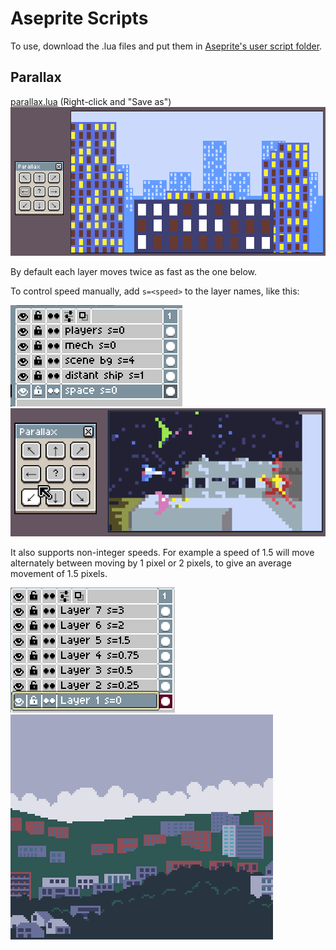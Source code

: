 # Aseprite Scripts

To use, download the .lua files and put them in [Aseprite's user script folder](https://community.aseprite.org/t/locate-user-scripts-folder/2170).

## Parallax

[parallax.lua](https://raw.githubusercontent.com/TekF/Aseprite-Scripts/master/parallax.lua) (Right-click and "Save as")
![demo](https://github.com/TekF/Aseprite-Scripts/blob/master/demos/parallax%20demo.gif)

By default each layer moves twice as fast as the one below.

To control speed manually, add `s=<speed>` to the layer names, like this:

![layer names](https://raw.githubusercontent.com/TekF/Aseprite-Scripts/master/demos/parallax%20layer%20names.png)
![demo speeds](https://raw.githubusercontent.com/TekF/Aseprite-Scripts/master/demos/parallax%20demo%20speeds.gif)

It also supports non-integer speeds. For example a speed of 1.5 will move alternately between moving by 1 pixel or 2 pixels, to give an average movement of 1.5 pixels.

![non-int](https://raw.githubusercontent.com/TekF/Aseprite-Scripts/master/demos/parallax%20non-integers.png)
![suburban](https://raw.githubusercontent.com/TekF/Aseprite-Scripts/master/demos/parallax%20test%20suburbs.gif)

